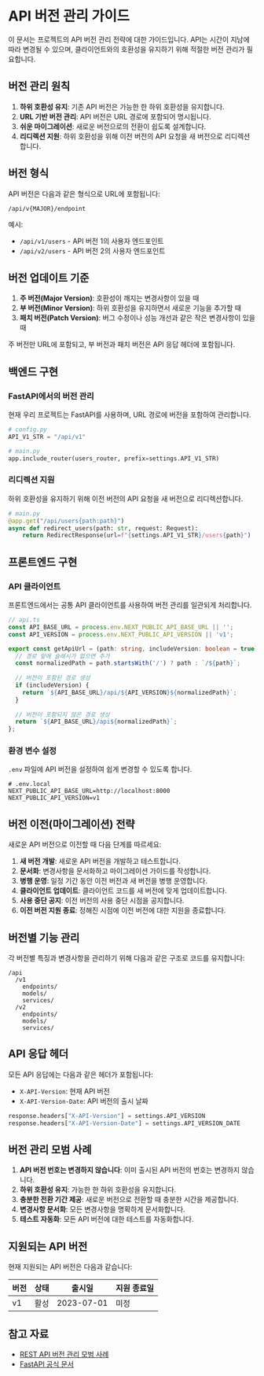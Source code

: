 # API 버전 관리 가이드

이 문서는 프로젝트의 API 버전 관리 전략에 대한 가이드입니다. API는 시간이 지남에 따라 변경될 수 있으며, 클라이언트와의 호환성을 유지하기 위해 적절한 버전 관리가 필요합니다.

## 버전 관리 원칙

1. **하위 호환성 유지**: 기존 API 버전은 가능한 한 하위 호환성을 유지합니다.
2. **URL 기반 버전 관리**: API 버전은 URL 경로에 포함되어 명시됩니다.
3. **쉬운 마이그레이션**: 새로운 버전으로의 전환이 쉽도록 설계합니다.
4. **리디렉션 지원**: 하위 호환성을 위해 이전 버전의 API 요청을 새 버전으로 리디렉션합니다.

## 버전 형식

API 버전은 다음과 같은 형식으로 URL에 포함됩니다:

```
/api/v{MAJOR}/endpoint
```

예시:
- `/api/v1/users` - API 버전 1의 사용자 엔드포인트
- `/api/v2/users` - API 버전 2의 사용자 엔드포인트

## 버전 업데이트 기준

1. **주 버전(Major Version)**: 호환성이 깨지는 변경사항이 있을 때
2. **부 버전(Minor Version)**: 하위 호환성을 유지하면서 새로운 기능을 추가할 때
3. **패치 버전(Patch Version)**: 버그 수정이나 성능 개선과 같은 작은 변경사항이 있을 때

주 버전만 URL에 포함되고, 부 버전과 패치 버전은 API 응답 헤더에 포함됩니다.

## 백엔드 구현

### FastAPI에서의 버전 관리

현재 우리 프로젝트는 FastAPI를 사용하며, URL 경로에 버전을 포함하여 관리합니다.

```python
# config.py
API_V1_STR = "/api/v1"

# main.py
app.include_router(users_router, prefix=settings.API_V1_STR)
```

### 리디렉션 지원

하위 호환성을 유지하기 위해 이전 버전의 API 요청을 새 버전으로 리디렉션합니다.

```python
# main.py
@app.get("/api/users{path:path}")
async def redirect_users(path: str, request: Request):
    return RedirectResponse(url=f"{settings.API_V1_STR}/users{path}")
```

## 프론트엔드 구현

### API 클라이언트

프론트엔드에서는 공통 API 클라이언트를 사용하여 버전 관리를 일관되게 처리합니다.

```typescript
// api.ts
const API_BASE_URL = process.env.NEXT_PUBLIC_API_BASE_URL || '';
const API_VERSION = process.env.NEXT_PUBLIC_API_VERSION || 'v1';

export const getApiUrl = (path: string, includeVersion: boolean = true): string => {
  // 경로 앞에 슬래시가 없으면 추가
  const normalizedPath = path.startsWith('/') ? path : `/${path}`;
  
  // 버전이 포함된 경로 생성
  if (includeVersion) {
    return `${API_BASE_URL}/api/${API_VERSION}${normalizedPath}`;
  }
  
  // 버전이 포함되지 않은 경로 생성
  return `${API_BASE_URL}/api${normalizedPath}`;
};
```

### 환경 변수 설정

`.env` 파일에 API 버전을 설정하여 쉽게 변경할 수 있도록 합니다.

```
# .env.local
NEXT_PUBLIC_API_BASE_URL=http://localhost:8000
NEXT_PUBLIC_API_VERSION=v1
```

## 버전 이전(마이그레이션) 전략

새로운 API 버전으로 이전할 때 다음 단계를 따르세요:

1. **새 버전 개발**: 새로운 API 버전을 개발하고 테스트합니다.
2. **문서화**: 변경사항을 문서화하고 마이그레이션 가이드를 작성합니다.
3. **병행 운영**: 일정 기간 동안 이전 버전과 새 버전을 병행 운영합니다.
4. **클라이언트 업데이트**: 클라이언트 코드를 새 버전에 맞게 업데이트합니다.
5. **사용 중단 공지**: 이전 버전의 사용 중단 시점을 공지합니다.
6. **이전 버전 지원 종료**: 정해진 시점에 이전 버전에 대한 지원을 종료합니다.

## 버전별 기능 관리

각 버전별 특징과 변경사항을 관리하기 위해 다음과 같은 구조로 코드를 유지합니다:

```
/api
  /v1
    endpoints/
    models/
    services/
  /v2
    endpoints/
    models/
    services/
```

## API 응답 헤더

모든 API 응답에는 다음과 같은 헤더가 포함됩니다:

- `X-API-Version`: 현재 API 버전
- `X-API-Version-Date`: API 버전의 출시 날짜

```python
response.headers["X-API-Version"] = settings.API_VERSION
response.headers["X-API-Version-Date"] = settings.API_VERSION_DATE
```

## 버전 관리 모범 사례

1. **API 버전 번호는 변경하지 않습니다**: 이미 출시된 API 버전의 번호는 변경하지 않습니다.
2. **하위 호환성 유지**: 가능한 한 하위 호환성을 유지합니다.
3. **충분한 전환 기간 제공**: 새로운 버전으로 전환할 때 충분한 시간을 제공합니다.
4. **변경사항 문서화**: 모든 변경사항을 명확하게 문서화합니다.
5. **테스트 자동화**: 모든 API 버전에 대한 테스트를 자동화합니다.

## 지원되는 API 버전

현재 지원되는 API 버전은 다음과 같습니다:

| 버전 | 상태 | 출시일 | 지원 종료일 |
|------|------|--------|------------|
| v1   | 활성 | 2023-07-01 | 미정 |

## 참고 자료

- [REST API 버전 관리 모범 사례](https://restfulapi.net/versioning/)
- [FastAPI 공식 문서](https://fastapi.tiangolo.com/)
